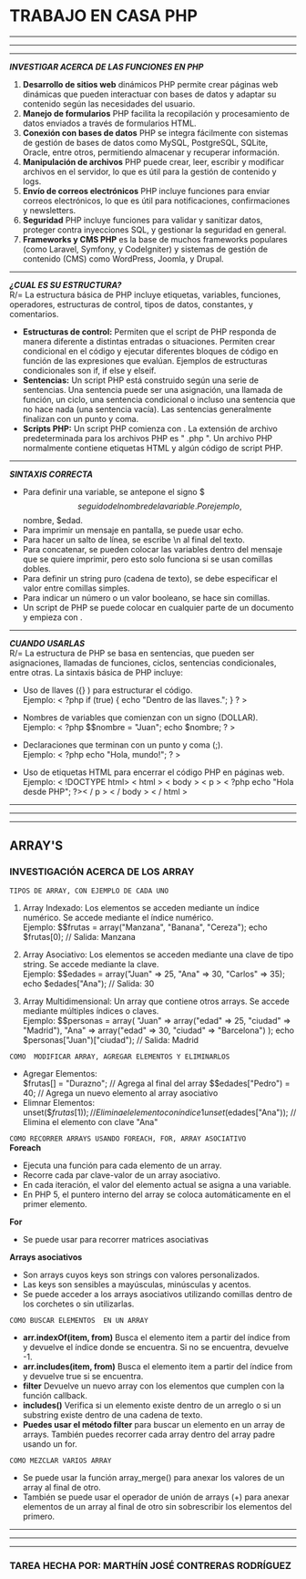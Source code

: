 # TRABAJO EN CASA PHP
****
****
****
**_INVESTIGAR ACERCA DE LAS FUNCIONES EN PHP_**  
1. **Desarrollo de sitios web** dinámicos PHP permite crear páginas 
web dinámicas que pueden interactuar con bases de datos y adaptar 
su contenido según las necesidades del usuario.  
2. **Manejo de formularios** PHP facilita la recopilación y procesamiento 
de datos enviados a través de formularios HTML.
3. **Conexión con bases de datos** PHP se integra fácilmente con sistemas de 
gestión de bases de datos como MySQL, PostgreSQL, SQLite, Oracle, 
entre otros, permitiendo almacenar y recuperar información.
4. **Manipulación de archivos** PHP puede crear, leer, escribir y modificar archivos 
en el servidor, lo que es útil para la gestión de contenido y logs.
5. **Envío de correos electrónicos** PHP incluye funciones para enviar correos
electrónicos, lo que es útil para notificaciones, confirmaciones y 
newsletters.
6. **Seguridad** PHP incluye funciones para validar y sanitizar datos, 
proteger contra inyecciones SQL, y gestionar la seguridad en general.
7. **Frameworks y CMS PHP** es la base de muchos frameworks populares 
(como Laravel, Symfony, y CodeIgniter) y sistemas de gestión de 
contenido (CMS) como WordPress, Joomla, y Drupal.
****
**_¿CUAL ES SU ESTRUCTURA?_**  
R/= La estructura básica de PHP incluye etiquetas, variables, 
funciones, operadores, estructuras de control, tipos de datos, 
constantes, y comentarios.  
- **Estructuras de control:** Permiten que el script de PHP responda de 
manera diferente a distintas entradas o situaciones. Permiten 
crear condicional en el código y ejecutar diferentes bloques de código 
en función de las expresiones que evalúan. Ejemplos de estructuras 
condicionales son if, if else y elseif.
- **Sentencias:** Un script PHP está construido según una serie de sentencias. 
Una sentencia puede ser una asignación, una llamada de función, un ciclo, 
una sentencia condicional o incluso una sentencia que no hace nada 
(una sentencia vacía). Las sentencias generalmente finalizan con un 
punto y coma.
- **Scripts PHP:** Un script PHP comienza con <?php y termina con ?>. 
La extensión de archivo predeterminada para los archivos PHP es 
" .php ". Un archivo PHP normalmente contiene etiquetas HTML y 
algún código de script PHP.
****
**_SINTAXIS CORRECTA_**
* Para definir una variable, se antepone el signo $$$ seguido del nombre de la variable. Por ejemplo, $$nombre, $edad. 
* Para imprimir un mensaje en pantalla, se puede usar echo. 
* Para hacer un salto de línea, se escribe \n al final del texto. 
* Para concatenar, se pueden colocar las variables dentro del mensaje que se quiere imprimir, pero esto solo funciona si se usan comillas dobles. 
* Para definir un string puro (cadena de texto), se debe especificar el valor entre comillas simples. 
* Para indicar un número o un valor booleano, se hace sin comillas. 
* Un script de PHP se puede colocar en cualquier parte de un documento y empieza con <? php y termina con ?>.
****
**_CUANDO USARLAS_**   
R/=  La estructura de PHP se basa en sentencias, que pueden ser asignaciones, 
llamadas de funciones, ciclos, sentencias condicionales, entre otras. 
La sintaxis básica de PHP incluye: 
* Uso de llaves ({} ) para estructurar el código.  
Ejemplo: < ?php if (true) { echo "Dentro de las llaves."; } ? >   


* Nombres de variables que comienzan con un signo (DOLLAR).   
  Ejemplo: < ?php $$nombre = "Juan"; echo $nombre; ? >  
  

* Declaraciones que terminan con un punto y coma (;).  
Ejemplo: < ?php echo "Hola, mundo!"; ? >  
  

* Uso de etiquetas HTML para encerrar el código PHP en páginas web.   
Ejemplo: < !DOCTYPE html>
< html >
< body >
    < p > < ?php echo "Hola desde PHP"; ?>< / p >
< / body >
< / html >

****
****  
****
## ARRAY'S  
### INVESTIGACIÓN ACERCA DE LOS ARRAY

`TIPOS DE ARRAY, CON EJEMPLO DE CADA UNO`
1. Array Indexado: Los elementos se acceden mediante un índice numérico. Se accede mediante el índice numérico.  
Ejemplo: $$frutas = array("Manzana", "Banana", "Cereza");
   echo $frutas[0); // Salida: Manzana  

2. Array Asociativo: Los elementos se acceden mediante una clave de tipo string. Se accede mediante la clave.  
Ejemplo: $$edades = array("Juan" => 25, "Ana" => 30, "Carlos" => 35);
echo $edades["Ana"); // Salida: 30     

3. Array Multidimensional: Un array que contiene otros arrays. Se accede mediante múltiples índices o claves.   
Ejemplo: $$personas = array(
   "Juan" => array("edad" => 25, "ciudad" => "Madrid"),
   "Ana" => array("edad" => 30, "ciudad" => "Barcelona")
   );
   echo $personas["Juan")["ciudad"); // Salida: Madrid

`COMO  MODIFICAR ARRAY, AGREGAR ELEMENTOS Y ELIMINARLOS`
- Agregar Elementos:   
  $frutas[] = "Durazno"; // Agrega al final del array
  $$edades["Pedro") = 40; // Agrega un nuevo elemento al array asociativo
- Elimnar Elementos:  
  unset($$frutas[1)); // Elimina el elemento con índice 1 unset($edades["Ana")); // Elimina el elemento con clave "Ana"
  

`COMO RECORRER ARRAYS USANDO FOREACH, FOR, ARRAY ASOCIATIVO`  
**Foreach**   
- Ejecuta una función para cada elemento de un array. 
- Recorre cada par clave-valor de un array asociativo. 
- En cada iteración, el valor del elemento actual se asigna a una variable. 
- En PHP 5, el puntero interno del array se coloca automáticamente en el primer elemento.  

**For**   
- Se puede usar para recorrer matrices asociativas 

**Arrays asociativos** 
- Son arrays cuyos keys son strings con valores personalizados. 
- Las keys son sensibles a mayúsculas, minúsculas y acentos. 
- Se puede acceder a los arrays asociativos utilizando comillas dentro de los corchetes o sin utilizarlas.  

`COMO BUSCAR ELEMENTOS  EN UN ARRAY`
* **arr.indexOf(item, from)** Busca el elemento item a partir del índice from y devuelve el índice donde se encuentra. Si no se encuentra, devuelve -1.
* **arr.includes(item, from)** Busca el elemento item a partir del índice from y devuelve true si se encuentra.
* **filter** Devuelve un nuevo array con los elementos que cumplen con la función callback.
* **includes()** Verifica si un elemento existe dentro de un arreglo o si un substring existe dentro de una cadena de texto.
* **Puedes usar el método filter** para buscar un elemento en un array de arrays. También puedes recorrer cada array dentro del array padre usando un for.
  

`COMO MEZCLAR VARIOS ARRAY`  
* Se puede usar la función array_merge() para anexar los valores de un array al final de otro. 
* También se puede usar el operador de unión de arrays (+) para anexar elementos de un array al final de otro sin sobrescribir los elementos del primero.

****
****
****
### TAREA HECHA POR: MARTHÍN JOSÉ CONTRERAS RODRÍGUEZ